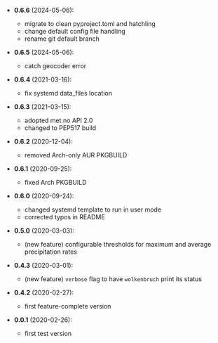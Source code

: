 - **0.6.6** (2024-05-06):
    - migrate to clean pyproject.toml and hatchling
    - change default config file handling
    - rename git default branch

- **0.6.5** (2024-05-06):
    - catch geocoder error

- **0.6.4** (2021-03-16):
    - fix systemd data_files location

- **0.6.3** (2021-03-15):
    - adopted met.no API 2.0
    - changed to PEP517 build

- **0.6.2** (2020-12-04):
    - removed Arch-only AUR PKGBUILD

- **0.6.1** (2020-09-25):
    - fixed Arch PKGBUILD

- **0.6.0** (2020-09-24):
    - changed systemd template to run in user mode
    - corrected typos in README

- **0.5.0** (2020-03-03):
    - (new feature) configurable thresholds for maximum and average precipitation rates

- **0.4.3** (2020-03-01): 
    - (new feature) `verbose` flag to have `wolkenbruch` print its status

- **0.4.2** (2020-02-27):
    - first feature-complete version

- **0.0.1** (2020-02-26): 
    - first test version
